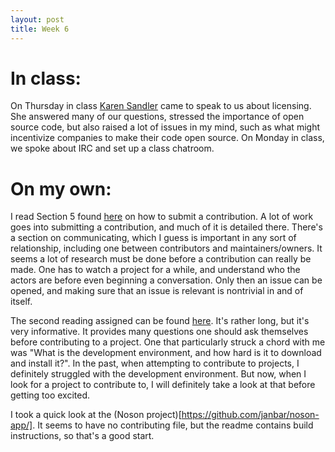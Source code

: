 ```yaml
---
layout: post
title: Week 6
---
```


# In class:  
On Thursday in class [Karen Sandler](https://en.wikipedia.org/wiki/Karen_Sandler) came to speak to us about licensing. She answered many of our questions, stressed the importance of open source code, but also raised a lot of issues in my mind, such as what might incentivize companies to make their code open source. On Monday in class, we spoke about IRC and set up a class chatroom.

# On my own:
I read Section 5 found [here](https://opensource.guide/how-to-contribute/#how-to-submit-a-contribution) on how to submit a contribution. A lot of work goes into submitting a contribution, and much of it is detailed there. There's a section on communicating, which I guess is important in any sort of relationship, including one between contributors and maintainers/owners. It seems a lot of research must be done before a contribution can really be made. One has to watch a project for a while, and understand who the actors are before even beginning a conversation. Only then an issue can be opened, and making sure that an issue is relevant is nontrivial in and of itself.

The second reading assigned can be found [here](http://www.compsci.hunter.cuny.edu/~sweiss/course_materials/csci395.86/activities_f19/project_evaluation_activity.pdf). It's rather long, but it's very informative. It provides many questions one should ask themselves before contributing to a project. One that particularly struck a chord with me was "What is the development environment, and how hard is it to download and install it?". In the past, when attempting to contribute to projects, I definitely struggled with the development environment. But now, when I look for a project to contribute to, I will definitely take a look at that before getting too excited.

I took a quick look at the (Noson project)[https://github.com/janbar/noson-app/]. It seems to have no contributing file, but the readme contains build instructions, so that's a good start.


